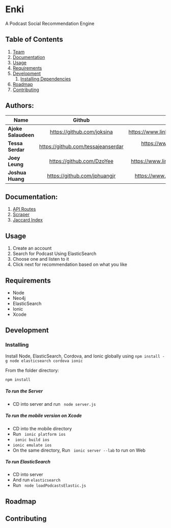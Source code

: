 # Enki
A Podcast Social Recommendation Engine

## Table of Contents

1. [Team](#authors)
2. [Documentation](#documentation)
1. [Usage](#usage)
1. [Requirements](#requirements)
1. [Development](#development)
    1. [Installing Dependencies](#installing-dependencies)
1. [Roadmap](#roadmap)
1. [Contributing](#contributing)

## Authors:

| Name        | Github           | LinkedIn  |
| ------------- |:-------------:| -----:|
| **Ajoke Salaudeen**      | https://github.com/joksina | https://www.linkedin.com/in/jksalaudeen |
| **Tessa Serdar**      | https://github.com/tessajeanserdar      | https://www.linkedin.com/in/tessa-serdar-5a977b18 |
| **Joey Leung** | https://github.com/DzoYee      |   https://www.linkedin.com/in/joeydleung  |
| **Joshua Huang** | https://github.com/jphuangjr     |   https://www.linkedin.com/in/jphuangjr  |

## Documentation:
1. [API Routes](https://github.com/Fickle-Piglet/ficklePiglet/wiki/API-Routes)
2. [Scraper](https://github.com/Fickle-Piglet/ficklePiglet/wiki/Data-Scraper)
3. [Jaccard Index](https://github.com/Fickle-Piglet/ficklePiglet/wiki/Jaccard-Index)


## Usage

1. Create an account
2. Search for Podcast Using ElasticSearch
3. Choose one and listen to it
4. Click next for recommendation based on what you like

## Requirements

- Node
- Neo4j
- ElasticSearch
- Ionic
- Xcode

## Development

### Installing 

Install Node, ElasticSearch, Cordova, and Ionic globally using `npm install -g node elasticsearch cordova ionic` 

From the folder directory:

```sh
npm install
```
##### To run the Server

- CD into server and run ``` node server.js```

##### To run the mobile version on Xcode

- CD into the mobile directory
- Run ``` ionic platform ios```
- ``` ionic build ios```
- ```ionic emulate ios```
- On the same directory, Run ``` ionic server --lab``` to run on Web

##### To run ElasticSearch

- CD into server
- And run ```elasticsearch```
- Run ``` node loadPodcastsElastic.js```

## Roadmap

## Contributing
